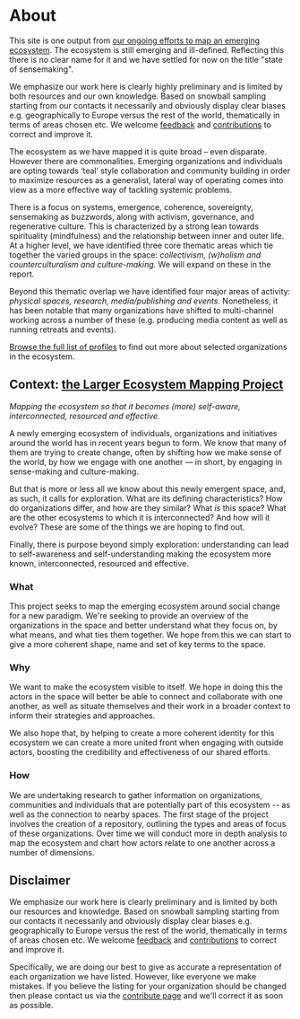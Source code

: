 # About

This site is one output from [our ongoing efforts to map an emerging ecosystem][ecosystem]. The ecosystem is still emerging and ill-defined. Reflecting this there is no clear name for it and we have settled for now on the title "state of sensemaking".

[ecosystem]: https://lifeitself.us/ecosystem/

We emphasize our work here is clearly highly preliminary and is limited by both resources and our own knowledge. Based on snowball sampling starting from our contacts it necessarily and obviously display clear biases e.g. geographically to Europe versus the rest of the world, thematically in terms of areas chosen etc. We welcome [feedback](/contact/) and [contributions](/contribute/) to correct and improve it.

The ecosystem as we have mapped it is quite broad – even disparate. However there are commonalities. Emerging organizations and individuals are opting towards ‘teal’ style collaboration and community building in order to maximize resources as a generalist, lateral way of operating comes into view as a more effective way of tackling systemic problems.

There is a focus on systems, emergence, coherence, sovereignty, sensemaking as buzzwords, along with activism, governance, and regenerative culture. This is characterized by a strong lean towards spirituality (mindfulness) and the relationship between inner and outer life. At a higher level, we have identified three core thematic areas which tie together the varied groups in the space: _collectivism, (w)holism and counterculturalism and culture-making._ We will expand on these in the report.

Beyond this thematic overlap we have identified four major areas of activity: _physical spaces, research, media/publishing and events_. Nonetheless, it has been notable that many organizations have shifted to multi-channel working across a number of these (e.g. producing media content as well as running retreats and events).

[Browse the full list of profiles](/#profiles) to find out more about selected organizations in the ecosystem.

## Context: [the Larger Ecosystem Mapping Project][ecosystem] 

*Mapping the ecosystem so that it becomes (more) self-aware, interconnected, resourced and effective.*

A newly emerging ecosystem of individuals, organizations and initiatives around the world has in recent years begun to form. We know that many of them are trying to create change, often by shifting how we make sense of the world, by how we engage with one another — in short, by engaging in sense-making and culture-making.

But that is more or less all we know about this newly emergent space, and, as such, it calls for exploration. What are its defining characteristics? How do organizations differ, and how are they similar? What *is* this space? What are the other ecosystems to which it is interconnected? And how will it evolve? These are some of the things we are hoping to find out.

Finally, there is purpose beyond simply exploration: understanding can lead to self-awareness and self-understanding making the ecosystem more known, interconnected, resourced and effective.

### What

This project seeks to map the emerging ecosystem around social change for a new paradigm. We're seeking to provide an overview of the organizations in the space and better understand what they focus on, by what means, and what ties them together. We hope from this we can start to give a more coherent shape, name and set of key terms to the space.

### Why

We want to make the ecosystem visible to itself. We hope in doing this the actors in the space will better be able to connect and collaborate with one another, as well as situate themselves and their work in a broader context to inform their strategies and approaches.

We also hope that, by helping to create a more coherent identity for this ecosystem we can create a more united front when engaging with outside actors, boosting the credibility and effectiveness of our shared efforts.

### How

We are undertaking research to gather information on organizations, communities and individuals that are potentially part of this ecosystem -- as well as the connection to nearby spaces. The first stage of the project involves the creation of a repository, outlining the types and areas of focus of these organizations. Over time we will conduct more in depth analysis to map the ecosystem and chart how actors relate to one another across a number of dimensions.

## Disclaimer

We emphasize our work here is clearly preliminary and is limited by both our resources and knowledge. Based on snowball sampling starting from our contacts it necessarily and obviously display clear biases e.g. geographically to Europe versus the rest of the world, thematically in terms of areas chosen etc. We welcome [feedback](/contact/) and [contributions](/contribute/) to correct and improve it.

Specifically, we are doing our best to give as accurate a representation of each organization we have listed. However, like everyone we make mistakes. If you believe the listing for your organization should be changed then please contact us via the [contribute page](/contribute/) and we'll correct it as soon as possible.
